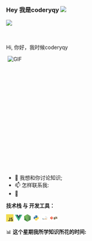 ### Hey 我是coderyqy <img src="https://media.giphy.com/media/hvRJCLFzcasrR4ia7z/giphy.gif" width="25px">


![](https://visitor-badge.glitch.me/badge?page_id=abhisheknaiidu.abhisheknaiidu)

<br />

Hi, 你好，我时候coderyqy


  <img align="right" alt="GIF" src="https://github.com/abhisheknaiidu/abhisheknaiidu/blob/master/code.gif?raw=true" width="500" height="320" />
  
- 💬 我想和你讨论知识;
- 📫 怎样联系我: 
- 📝 

**技术栈 与 开发工具：**  

<code><img height="20" src="https://raw.githubusercontent.com/github/explore/80688e429a7d4ef2fca1e82350fe8e3517d3494d/topics/javascript/javascript.png"></code>
<code><img height="20" src="https://raw.githubusercontent.com/github/explore/80688e429a7d4ef2fca1e82350fe8e3517d3494d/topics/vue/vue.png"></code>
<code><img height="20" src="https://raw.githubusercontent.com/github/explore/80688e429a7d4ef2fca1e82350fe8e3517d3494d/topics/nodejs/nodejs.png"></code>
<code><img height="20" src="https://raw.githubusercontent.com/github/explore/80688e429a7d4ef2fca1e82350fe8e3517d3494d/topics/python/python.png"></code>
<code><img height="20" src="https://raw.githubusercontent.com/github/explore/80688e429a7d4ef2fca1e82350fe8e3517d3494d/topics/mysql/mysql.png"></code>
<code><img height="20" src="https://raw.githubusercontent.com/github/explore/80688e429a7d4ef2fca1e82350fe8e3517d3494d/topics/git/git.png"></code>

📊 **这个星期我所学知识所花的时间:**
<!--START_SECTION:waka-->
```text
```
<!--END_SECTION:waka-->


